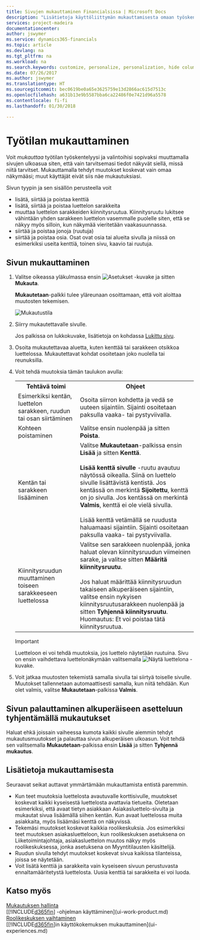 ```yaml
---
title: Sivujen mukauttaminen Financialsissa | Microsoft Docs
description: "Lisätietoja käyttöliittymän mukauttamisesta omaan työskentelytapaan sopivaksi."
services: project-madeira
documentationcenter: 
author: jswymer
ms.service: dynamics365-financials
ms.topic: article
ms.devlang: na
ms.tgt_pltfrm: na
ms.workload: na
ms.search.keywords: customize, personalize, personalization, hide columns, remove fields, move fields
ms.date: 07/26/2017
ms.author: jswymer
ms.translationtype: HT
ms.sourcegitcommit: bec0619be0a65e3625759e13d2866ac615d7513c
ms.openlocfilehash: a631b13e9b5587bba6ca22486f0e7421d96a5578
ms.contentlocale: fi-fi
ms.lasthandoff: 01/30/2018

---
```

# <a name="personalizing-your-workspace"></a>Työtilan mukauttaminen
<!--NAV in the Web client-->
Voit *mukauttaa* työtilan työskentelyysi ja valintoihisi sopivaksi muuttamalla sivujen ulkoasua siten, että vain tarvitsemasi tiedot näkyvät siellä, missä niitä tarvitset. Mukauttamalla tehdyt muutokset koskevat vain omaa näkymääsi; muut käyttäjät eivät siis näe mukautuksiasi. 

Sivun tyypin ja sen sisällön perusteella voit

-   lisätä, siirtää ja poistaa kenttiä
-   lisätä, siirtää ja poistaa luettelon sarakkeita
-   muuttaa luettelon sarakkeiden kiinnitysruutua. Kiinnitysruutu lukitsee vähintään yhden sarakkeen luettelon vasemmalle puolelle siten, että se näkyy myös silloin, kun näkymää vieritetään vaakasuunnassa.
-   siirtää ja poistaa jonoja (ruutuja)
-   siirtää ja poistaa osia. Osat ovat osia tai alueita sivulla ja niissä on esimerkiksi useita kenttiä, toinen sivu, kaavio tai ruutuja.  

## <a name="to-personalize-a-page"></a>Sivun mukauttaminen

1. Valitse oikeassa yläkulmassa ensin ![Asetukset](media/ui-experience/settings_icon_small.png "Roolikeskuksen Asetukset-kuvake") -kuvake ja sitten **Mukauta**.

    **Mukautetaan**-palkki tulee yläreunaan osoittamaan, että voit aloittaa muutosten tekemisen. 

    ![Mukautustila](media/ui_personalize_mode_small.png "Mukautustila")

2.  Siirry mukautettavalle sivulle.

    Jos palkissa on lukkokuvake, lisätietoja on kohdassa [Lukittu sivu](ui-personalization-locked.md).
    
3.  Osoita mukautettavaa aluetta, kuten kenttää tai sarakkeen otsikkoa luettelossa. Mukautettavat kohdat osoitetaan joko nuolella tai reunuksilla.
<!--
    -  If a component can be personalized, an arrow head (![Personalization indicator arrow left](media/ui_personalize_arrow_left.png "Personalization indicator arrow left") or ![Personalization indicator arrow down](media/ui_personalize_arrow_down.png "Personalization indicator arrow down")) appears.
    -   If the component is a part, the extent of the part is indicated by a border.
    -   The freeze pane in a list is indicated by a vertical line along the entire right-side of the last column of the freeze pane.
    -->

4.  Voit tehdä muutoksia tämän taulukon avulla:     <table>
        <tr><th>Tehtävä toimi</td><th>Ohjeet</th></tr>
        <tr><td>Esimerkiksi kentän, luettelon sarakkeen, ruudun tai osan siirtäminen</td><td> Osoita siirron kohdetta ja vedä se uuteen sijaintiin. Sijainti osoitetaan paksulla vaaka- tai pystyviivalla.</td></tr>
        <tr><td>Kohteen poistaminen</td><td>Valitse ensin nuolenpää ja sitten <b>Poista</b>. </td></tr>
        <tr><td>Kentän tai sarakkeen lisääminen</td><td>Valitse <b>Mukautetaan</b>-palkissa ensin <b>Lisää</b> ja sitten <b>Kenttä</b>.<br /></br><b>Lisää kenttä sivulle</b> -ruutu avautuu näytössä oikealla. Siinä on luettelo sivulle lisättävistä kentistä. Jos kentässä on merkintä <b>Sijoitettu</b>, kenttä on jo sivulla. Jos kentässä on merkintä <b>Valmis</b>, kenttä ei ole vielä sivulla.<br /></br>Lisää kenttä vetämällä se ruudusta haluamaasi sijaintiin. Sijainti osoitetaan paksulla vaaka- tai pystyviivalla.</td></tr>
        <tr><td>Kiinnitysruudun muuttaminen toiseen sarakkeeseen luettelossa</td><td>Valitse sen sarakkeen nuolenpää, jonka haluat olevan kiinnitysruudun viimeinen sarake, ja valitse sitten <b>Määritä kiinnitysruutu</b>.<br /><br/>Jos haluat määrittää kiinnitysruudun takaiseen alkuperäiseen sijaintiin, valitse ensin nykyisen kiinnitysruutusarakkeen nuolenpää ja sitten <b>Tyhjennä kiinnitysruutu</b>. Huomautus: Et voi poistaa tätä kiinnitysruutua.</td></tr>
      </table>
    
    > [!IMPORTANT]  
    >   Luetteloon ei voi tehdä muutoksia, jos luettelo näytetään ruutuina. Sivu on ensin vaihdettava luettelonäkymään valitsemalla ![Näytä luettelona](media/ui_show_as_list_icon.png "Vasen Näytä luettelona -nuoli") -kuvake.
   
5.  Voit jatkaa muutosten tekemistä samalla sivulla tai siirtyä toiselle sivulle. Muutokset tallennetaan automaattisesti samalla, kun niitä tehdään. Kun olet valmis, valitse **Mukautetaan**-palkissa **Valmis**. 

## <a name="clear-personalization-to-change-a-page-back-to-its-original-layout"></a>Sivun palauttaminen alkuperäiseen asetteluun tyhjentämällä mukautukset
Haluat ehkä joissain vaiheessa kumota kaikki sivulle aiemmin tehdyt mukautusmuutokset ja palauttaa sivun alkuperäisen ulkoasun. Voit tehdä sen valitsemalla **Mukautetaan**-palkissa ensin **Lisää** ja sitten **Tyhjennä mukautus**.

## <a name="personalization-in-detail"></a>Lisätietoja mukauttamisesta
Seuraavat seikat auttavat ymmärtämään mukauttamista entistä paremmin.  
-   Kun teet muutoksia luettelosta avautuvalle korttisivulle, muutokset koskevat kaikki kyseisestä luettelosta avattavia tietueita. Oletetaan esimerkiksi, että avaat tietyn asiakkaan Asiakasluettelo-sivulta ja mukautat sivua lisäämällä siihen kentän. Kun avaat luettelossa muita asiakkaita, myös lisäämäsi kenttä on näkyvissä.
-   Tekemäsi muutokset koskevat kaikkia roolikeskuksia. Jos esimerkiksi teet muutoksen asiakasluetteloon, kun roolikeskuksen asetuksena on Liiketoimintajohtaja, asiakasluettelon muutos näkyy myös roolikeskuksessa, jonka asetuksena on Myyntitilausten käsittelijä. 
-   Ruudun sivulla tehdyt muutokset koskevat sivua kaikissa tilanteissa, joissa se näytetään.  
-   Voit lisätä kenttiä ja sarakkeita vain kyseiseen sivuun perustuvasta ennaltamääritetystä luettelosta. Uusia kenttiä tai sarakkeita ei voi luoda.

## <a name="see-also"></a>Katso myös
[Mukautuksen hallinta](ui-personalization-manage.md)  
[[!INCLUDE[d365fin](includes/d365fin_md.md)] -ohjelman käyttäminen](ui-work-product.md)  
[Roolikeskuksen vaihtaminen](change-role.md)  
[[!INCLUDE[d365fin](includes/d365fin_md.md)]in käyttökokemuksen mukauttaminen](ui-experiences.md)  

